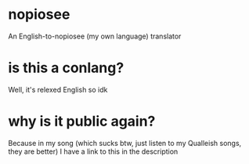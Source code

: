 # nopiosee
An English-to-nopiosee (my own language) translator

# is this a conlang?
Well, it's relexed English so idk

# why is it public again?
Because in my song (which sucks btw, just listen to my Qualleish songs, they are better) I have a link to this in the description
